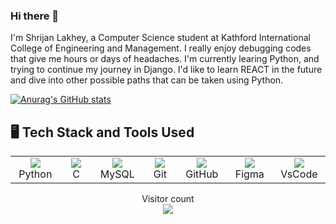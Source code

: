 ### Hi there 👋

I'm Shrijan Lakhey, a Computer Science student at Kathford International College of Engineering and Management. I really enjoy debugging codes that give me hours or days of headaches. I'm currently learing Python, and trying to continue my journey in Django. I'd like to learn REACT in the future and dive into other possible paths that can be taken using Python.

[![Anurag's GitHub stats](https://github-readme-stats.vercel.app/api?username=shrijanlakhey)](https://github.com/anuraghazra/github-readme-stats)

<h2>🖥️ Tech Stack and Tools Used</h2>

<table>
  <tr>
      <td align="center"  width="96"height="40" >
              <img src="https://cdn.jsdelivr.net/gh/devicons/devicon/icons/python/python-original.svg" />
      <br>Python
      </td>
      <td align="center"  width="96" height="40">
              <img src="https://cdn.jsdelivr.net/gh/devicons/devicon/icons/c/c-original.svg" />
      <br>C
      </td>
      <td align="center" width="96" height="40">
              <img src="https://cdn.jsdelivr.net/gh/devicons/devicon/icons/mysql/mysql-original.svg" />
      <br>MySQL
      </td>
      <td align="center"  width="96" height="40">
              <img src="https://cdn.jsdelivr.net/gh/devicons/devicon/icons/git/git-original.svg" />
      <br>Git
      </td>
      <td align="center"  width="96" height="40">
              <img src="https://cdn.jsdelivr.net/gh/devicons/devicon/icons/github/github-original.svg" />
      <br>GitHub
      </td>
      <td align="center"  width="96" height="40">
              <img src="https://cdn.jsdelivr.net/gh/devicons/devicon/icons/figma/figma-original.svg" />
      <br>Figma
      </td>
      <td align="center" width="96" height="40">
            <img src="https://cdn.jsdelivr.net/gh/devicons/devicon/icons/vscode/vscode-original.svg" />
      <br>VsCode
    </td>
  </tr>
</table>
<p align="center"> 
  Visitor count<br>
  <img src="https://profile-counter.glitch.me/shrijanlakhey/count.svg" />
</p>
